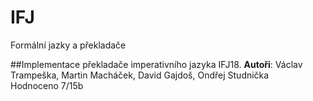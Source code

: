 # IFJ
Formální jazky a překladače

##Implementace překladače imperativního jazyka IFJ18.
**Autoři**: Václav Trampeška, Martin Macháček, David Gajdoš, Ondřej Studnička  
Hodnoceno 7/15b
